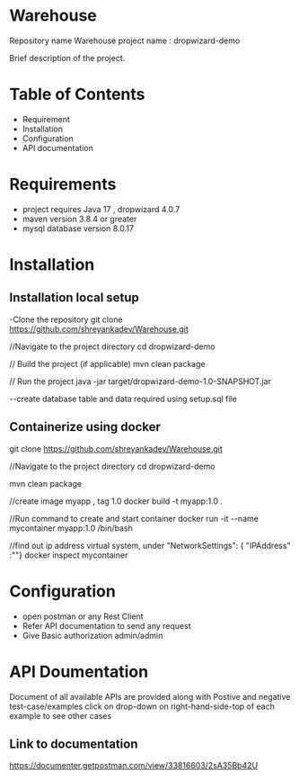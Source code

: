 # Warehouse

Repository name Warehouse
project name : dropwizard-demo

Brief description of the project.

# Table of Contents
- Requirement
- Installation
- Configuration
- API documentation
# Requirements
- project requires Java 17 , dropwizard 4.0.7
- maven version 3.8.4 or greater
- mysql database version 8.0.17
# Installation

## Installation local setup

-Clone the repository
git clone https://github.com/shreyankadev/Warehouse.git

//Navigate to the project directory
cd dropwizard-demo

// Build the project (if applicable)
mvn clean package

// Run the project
java -jar target/dropwizard-demo-1.0-SNAPSHOT.jar

--create database table and data required using setup.sql file

## Containerize using docker

git clone https://github.com/shreyankadev/Warehouse.git

//Navigate to the project directory
cd dropwizard-demo

mvn clean package

//create image myapp , tag 1.0
docker build -t myapp:1.0 .

//Run command to create and start container
docker run -it --name mycontainer myapp:1.0 /bin/bash

//find out ip address virtual system, under "NetworkSettings": { "IPAddress" :""}
docker inspect mycontainer

# Configuration

- open postman or any Rest Client
- Refer API documentation to send any request
- Give Basic authorization admin/admin

# API Doumentation

Document of all available APIs are provided along with Postive and negative test-case/examples
click on drop-down on right-hand-side-top of each example to see other cases

## Link to documentation
https://documenter.getpostman.com/view/33816603/2sA35Bb42U




